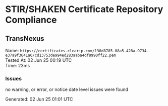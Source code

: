 # STIR/SHAKEN Certificate Repository Compliance

## TransNexus

Name: `https://certificates.clearip.com/130d8785-08a5-428a-9734-e37a9f3641a6/cd13753de994ed283aaba4df8990ff22.pem`\
Tested At: 02 Jun 25 00:19 UTC\
Time: 23ms

### Issues

no warning, or error, or notice date level issues were found

Generated: 02 Jun 25 01:01 UTC